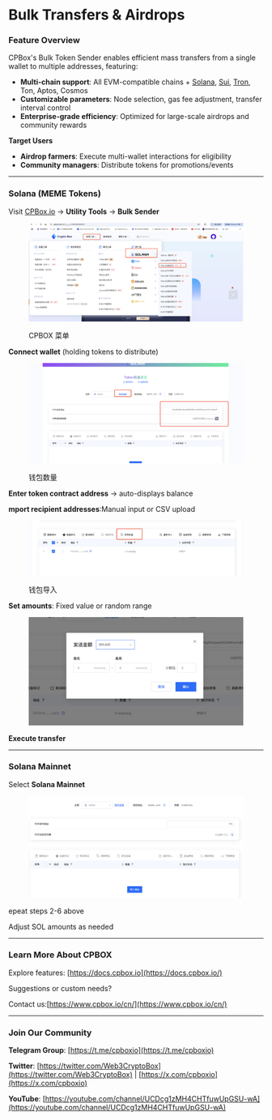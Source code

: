 # Bulk Transfers & Airdrops

### **Feature Overview**

CPBox's Bulk Token Sender enables efficient mass transfers from a single wallet to multiple addresses, featuring:

* **Multi-chain support**: All EVM-compatible chains + [Solana](https://www.cpbox.io/cn/solana/batch/send), [Sui](https://www.cpbox.io/cn/sui/batch-send-token), [Tron](https://www.cpbox.io/cn/tron/batch-send-token), Ton, Aptos, Cosmos
* **Customizable parameters**: Node selection, gas fee adjustment, transfer interval control
* **Enterprise-grade efficiency**: Optimized for large-scale airdrops and community rewards

**Target Users**

* **Airdrop farmers**: Execute multi-wallet interactions for eligibility
* **Community managers**: Distribute tokens for promotions/events

***

### **Solana (MEME Tokens)**

Visit [CPBox.io](https://www.cpbox.io/) → **Utility Tools** → **Bulk Sender**

<figure><img src="../../../.gitbook/assets/image (1) (1) (1) (1) (1) (1) (1) (1) (1) (1).png" alt=""><figcaption><p>CPBOX 菜单</p></figcaption></figure>

**Connect wallet** (holding tokens to distribute)



<figure><img src="../../../.gitbook/assets/image (1) (1) (1) (1) (1) (1) (1) (1) (1) (1) (1).png" alt=""><figcaption><p>钱包数量</p></figcaption></figure>

**Enter token contract address** → auto-displays balance

**mport recipient addresses**:Manual input or CSV upload

<figure><img src="../../../.gitbook/assets/image (2) (1) (1) (1) (1) (1) (1).png" alt=""><figcaption><p>钱包导入</p></figcaption></figure>

**Set amounts**: Fixed value or random range

<figure><img src="../../../.gitbook/assets/image (3) (1) (1) (1) (1) (1).png" alt=""><figcaption></figcaption></figure>

**Execute transfer**

***

### **Solana  Mainnet**

Select **Solana Mainnet**

<figure><img src="../../../.gitbook/assets/image (56).png" alt=""><figcaption></figcaption></figure>

epeat steps 2-6 above

Adjust SOL amounts as needed

***

### **Learn More About CPBOX** <a href="#learn-more-about-cpbox" id="learn-more-about-cpbox"></a>

Explore features: [https://docs.cpbox.io](https://docs.cpbox.io/)

Suggestions or custom needs?

Contact us:[https://www.cpbox.io/cn/](https://www.cpbox.io/cn/)

***

### **Join Our Community** <a href="#join-our-community" id="join-our-community"></a>

**Telegram Group**: [https://t.me/cpboxio](https://t.me/cpboxio)

**Twitter**: [https://twitter.com/Web3CryptoBox](https://twitter.com/Web3CryptoBox) | [https://x.com/cpboxio](https://x.com/cpboxio)

**YouTube**: [https://youtube.com/channel/UCDcg1zMH4CHTfuwUpGSU-wA](https://youtube.com/channel/UCDcg1zMH4CHTfuwUpGSU-wA)
